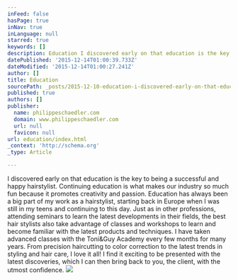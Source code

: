 ```yaml
---
inFeed: false
hasPage: true
inNav: true
inLanguage: null
starred: true
keywords: []
description: Education I discovered early on that education is the key to being a successful and happy hairstylist. Continuing education is what makes our industry so much f
datePublished: '2015-12-14T01:00:39.733Z'
dateModified: '2015-12-14T01:00:27.241Z'
author: []
title: Education
sourcePath: _posts/2015-12-10-education-i-discovered-early-on-that-education-is-the-key-to.md
published: true
authors: []
publisher:
  name: philippeschaedler.com
  domain: www.philippeschaedler.com
  url: null
  favicon: null
url: education/index.html
_context: 'http://schema.org'
_type: Article

---
```

I discovered early on that education is the key to being a successful and happy hairstylist. Continuing education is what makes our industry so much fun because it promotes creativity and passion. Education has always been a big part of my work as a hairstylist, starting back in Europe when I was still in my teens and continuing to this day. Just as in other professions, attending seminars to learn the latest developments in their fields, the best hair stylists also take advantage of classes and workshops to learn and become familiar with the latest products and techniques. I have taken advanced classes with the Toni&Guy Academy every few months for many years. From precision haircutting to color correction to the latest trends in styling and hair care, I love it all! I find it exciting to be presented with the latest discoveries, which I can then bring back to you, the client, with the utmost confidence.
![](https://the-grid-user-content.s3-us-west-2.amazonaws.com/b0d392b4-9412-4a1e-a08b-b39c07b6c7af.jpg)